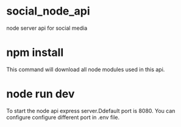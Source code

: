 # social_node_api
node server api for social media

# npm install 
This command will download all node modules used in this api.
# node run dev 
To start the node api express server.Ddefault port is 8080.
You can configure configure different port in .env file.


